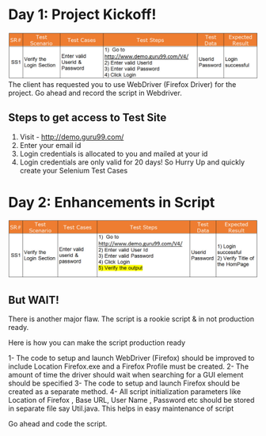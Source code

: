 # Day 1: Project Kickoff!

![github](img/Guru99Bank.jpg)
The client has requested you to use WebDriver (Firefox Driver) for the project. Go ahead and record the script in Webdriver.


## Steps to get access to Test Site

1. Visit - http://demo.guru99.com/
2. Enter your email id
3. Login credentials is allocated to you and mailed at your id
4. Login credentials are only valid for 20 days! So Hurry Up and quickly create your Selenium Test Cases

# Day 2: Enhancements in Script


![github](img/Guru99Script.jpg)

## But WAIT!

There is another major flaw. The script is a rookie script & in not production ready.

Here is how you can make the script production ready

1- The code to setup and launch WebDriver (Firefox) should be improved to include Location   Firefox.exe    and a Firefox Profile must be created.
2- The amount of time the driver should wait when searching for a GUI element should be specified
3- The code to setup and launch Firefox should be created as a separate method.
4- All script initialization parameters like Location of Firefox , Base URL, User Name , Password etc should be stored in separate file say Util.java.  This helps in easy maintenance of script

Go ahead and code the script.

